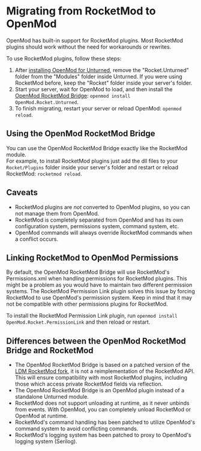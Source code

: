 # Migrating from RocketMod to OpenMod

OpenMod has built-in support for RocketMod plugins. Most RocketMod plugins should work without the need for workarounds or rewrites. 

To use RocketMod plugins, follow these steps:

1. After [installing OpenMod for Unturned](../installation/unturned.md), remove the "Rocket.Unturned" folder from the "Modules" folder inside Unturned. If you were using RocketMod before, keep the "Rocket" folder inside your server's folder.
2. Start your server, wait for OpenMod to load, and then install the [OpenMod RocketMod Bridge](https://github.com/openmod/openmod/tree/master/unturned/rocketmod): `openmod install OpenMod.Rocket.Unturned`.
3. To finish migrating, restart your server or reload OpenMod: `openmod reload`.

## Using the OpenMod RocketMod Bridge
You can use the OpenMod RocketMod Bridge exactly like the RocketMod module.  
For example, to install RocketMod plugins just add the dll files to your `Rocket/Plugins` folder inside your server's folder and restart or reload RocketMod: `rocketmod reload`.

## Caveats
- RocketMod plugins are *not* converted to OpenMod plugins, so you can not manage them from OpenMod.
- RocketMod is completely separated from OpenMod and has its own configuration system, permissions system, command system, etc. 
- OpenMod commands will always override RocketMod commands when a conflict occurs.

## Linking RocketMod to OpenMod Permissions
By default, the OpenMod RocketMod Bridge will use RocketMod's Permissions.xml when handling permissions for RocketMod plugins. This might be a problem as you would have to maintain two different permission systems. The RocketMod Permission Link plugin solves this issue by forcing RocketMod to use OpenMod's permission system. Keep in mind that it may not be compatible with other permissions plugins for RocketMod.

To install the RocketMod Permission Link plugin, run `openmod install OpenMod.Rocket.PermissionLink` and then reload or restart.

## Differences between the OpenMod RocketMod Bridge and RocketMod
- The OpenMod RocketMod Bridge is based on a patched version of the [LDM RocketMod fork](https://github.com/SmartlyDressedGames/Legally-Distinct-Missile), it is not a reimplementation of the RocketMod API. This will ensure compatibility with most RocketMod plugins, including those which access private RocketMod fields via reflection.
- The OpenMod RocketMod Bridge is an OpenMod plugin instead of a standalone Unturned module.
- RocketMod does not support unloading at runtime, as it never unbinds from events. With OpenMod, you can completely unload RocketMod or OpenMod at runtime.
- RocketMod's command handling has been patched to utilize OpenMod's command system to avoid conflicting commands.
- RocketMod's logging system has been patched to proxy to OpenMod's logging system (Serilog).